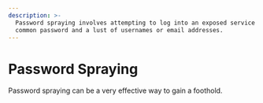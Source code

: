 ```yaml
---
description: >-
  Password spraying involves attempting to log into an exposed service using one
  common password and a lust of usernames or email addresses.
---
```


# Password Spraying

Password spraying can be a very effective way to gain a foothold.

